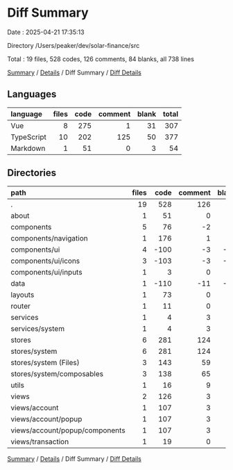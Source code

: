 # Diff Summary

Date : 2025-04-21 17:35:13

Directory /Users/peaker/dev/solar-finance/src

Total : 19 files,  528 codes, 126 comments, 84 blanks, all 738 lines

[Summary](results.md) / [Details](details.md) / Diff Summary / [Diff Details](diff-details.md)

## Languages
| language | files | code | comment | blank | total |
| :--- | ---: | ---: | ---: | ---: | ---: |
| Vue | 8 | 275 | 1 | 31 | 307 |
| TypeScript | 10 | 202 | 125 | 50 | 377 |
| Markdown | 1 | 51 | 0 | 3 | 54 |

## Directories
| path | files | code | comment | blank | total |
| :--- | ---: | ---: | ---: | ---: | ---: |
| . | 19 | 528 | 126 | 84 | 738 |
| about | 1 | 51 | 0 | 3 | 54 |
| components | 5 | 76 | -2 | 1 | 75 |
| components/navigation | 1 | 176 | 1 | 17 | 194 |
| components/ui | 4 | -100 | -3 | -16 | -119 |
| components/ui/icons | 3 | -103 | -3 | -14 | -120 |
| components/ui/inputs | 1 | 3 | 0 | -2 | 1 |
| data | 1 | -110 | -11 | -26 | -147 |
| layouts | 1 | 73 | 0 | 10 | 83 |
| router | 1 | 11 | 0 | 0 | 11 |
| services | 1 | 4 | 3 | 2 | 9 |
| services/system | 1 | 4 | 3 | 2 | 9 |
| stores | 6 | 281 | 124 | 70 | 475 |
| stores/system | 6 | 281 | 124 | 70 | 475 |
| stores/system (Files) | 3 | 143 | 59 | 33 | 235 |
| stores/system/composables | 3 | 138 | 65 | 37 | 240 |
| utils | 1 | 16 | 9 | 4 | 29 |
| views | 2 | 126 | 3 | 20 | 149 |
| views/account | 1 | 107 | 3 | 14 | 124 |
| views/account/popup | 1 | 107 | 3 | 14 | 124 |
| views/account/popup/components | 1 | 107 | 3 | 14 | 124 |
| views/transaction | 1 | 19 | 0 | 6 | 25 |

[Summary](results.md) / [Details](details.md) / Diff Summary / [Diff Details](diff-details.md)